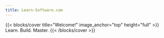 ```yaml
---
title: Learn-Software.com
---
```


{{< blocks/cover title="Welcome!" image_anchor="top" height="full" >}}
Learn. Build. Master.
{{< /blocks/cover >}}
